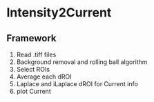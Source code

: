 # Intensity2Current
## Framework
1. Read .tiff files
2. Background removal and rolling ball algorithm
3. Select ROIs
4. Average each dROI
5. Laplace and iLaplace dROI for Current info
6. plot Current

